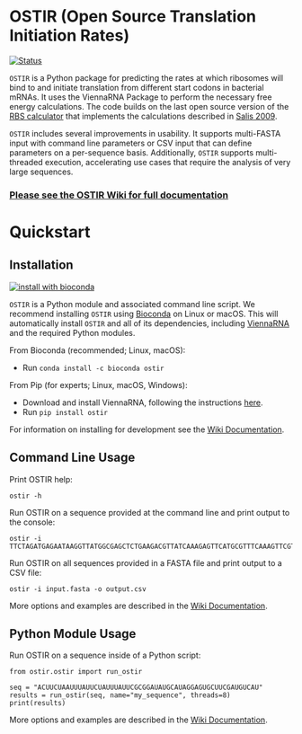 # OSTIR (Open Source Translation Initiation Rates)
[![Status](https://github.com/barricklab/ostir/actions/workflows/package_and_test.yml/badge.svg)](https://github.com/barricklab/ostir/actions/workflows/package_and_test.yml)


`OSTIR` is a
Python package for predicting the rates at which ribosomes will bind to and initiate
translation from different start codons in bacterial mRNAs. It uses the ViennaRNA Package to perform 
the necessary free energy calculations. The code builds on the last open source version of the
[RBS calculator](https://github.com/hsalis/Ribosome-Binding-Site-Calculator-v1.0)
that implements the calculations described in [Salis 2009](https://doi.org/10.1038/nbt.1568).

`OSTIR` includes several improvements in usability. It supports multi-FASTA
input with command line parameters or CSV input that can define
parameters on a per-sequence basis. Additionally, `OSTIR` supports multi-threaded
execution, accelerating use cases that require the analysis of very large sequences.

### [Please see the OSTIR Wiki for full documentation](https://github.com/barricklab/ostir/wiki)

# Quickstart

## Installation
[![install with bioconda](https://img.shields.io/badge/install%20with-bioconda-brightgreen.svg?style=flat)](http://bioconda.github.io/recipes/ostir/README.html)

`OSTIR` is a Python module and associated command line script. We recommend installing `OSTIR` using [Bioconda](https://bioconda.github.io/) on Linux or macOS. This will automatically install `OSTIR` and all of its dependencies, including [ViennaRNA](https://www.tbi.univie.ac.at/RNA/) and the required Python modules.

From Bioconda (recommended; Linux, macOS):
- Run `conda install -c bioconda ostir`

From Pip (for experts; Linux, macOS, Windows):
- Download and install ViennaRNA, following the instructions [here](https://www.tbi.univie.ac.at/RNA/).
- Run `pip install ostir`

For information on installing for development see the [Wiki Documentation](https://github.com/barricklab/ostir/wiki/Installation).

## Command Line Usage

Print OSTIR help:
```
ostir -h
```

Run OSTIR on a sequence provided at the command line and print output to the console:
```
ostir -i TTCTAGATGAGAATAAGGTTATGGCGAGCTCTGAAGACGTTATCAAAGAGTTCATGCGTTTCAAAGTTCGTATGGAAGGT
```

Run OSTIR on all sequences provided in a FASTA file and print output to a CSV file:
```
ostir -i input.fasta -o output.csv
```

More options and examples are described in the [Wiki Documentation](https://github.com/barricklab/ostir/wiki/Command-Line-Usage).

## Python Module Usage

Run OSTIR on a sequence inside of a Python script:

```python3
from ostir.ostir import run_ostir

seq = "ACUUCUAAUUUAUUCUAUUUAUUCGCGGAUAUGCAUAGGAGUGCUUCGAUGUCAU"
results = run_ostir(seq, name="my_sequence", threads=8)
print(results)
```

More options and examples are described in the [Wiki Documentation](https://github.com/barricklab/ostir/wiki/Python-Module-Usage).

